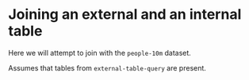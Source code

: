 # Joining an external and an internal table

Here we will attempt to join with the `people-10m` dataset.

Assumes that tables from `external-table-query` are present.

